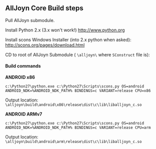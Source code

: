 ## AllJoyn Core Build steps

Pull AllJoyn submodule.

Install Python 2.x (3.x won't work!) http://www.python.org

Install scons Windows Installer (into 2.x python when asked): http://scons.org/pages/download.html

CD to root of AllJoyn Submodule ( `\alljoyn\` where `SConstruct` file is):


#### Build commands


**ANDROID x86**
```
c:\Python27\python.exe c:\Python27\Scripts\scons.py OS=android ANDROID_NDK=%ANDROID_NDK_PATH% BINDINGS=c VARIANT=release CPU=x86 
```
Output location: `\alljoyn\build\android\x86\release\dist\c\lib\liballjoyn_c.so`


**ANDROID ARMv7**
```
c:\Python27\python.exe c:\Python27\Scripts\scons.py OS=android ANDROID_NDK=%ANDROID_NDK_PATH% BINDINGS=c VARIANT=release CPU=arm
```
Output location: `\alljoyn\build\android\arm\release\dist\c\lib\liballjoyn_c.so`


